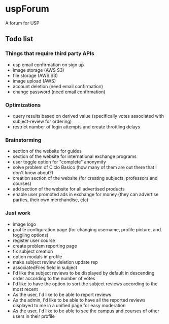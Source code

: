 # uspForum
A forum for USP

## Todo list

### Things that require third party APIs
- usp email confirmation on sign up
- image storage (AWS S3)
- file storage (AWS S3)
- image upload (AWS)
- account deletion (need email confirmation)
- change password (need email confirmation)

### Optimizations
- query results based on derived value (specifically votes associated with subject-review for ordering)
- restrict number of login attempts and create throttling delays

### Brainstorming
- section of the website for guides
- section of the website for international exchange programs
- user toggle option for "complete" anonymity
- solve problem of Ciclo Basico (how many of them are out there that I don't know about?)
- creation section of the website (for creating subjects, professors and courses)
- add section of the website for all advertised products
- enable user promoted ads in exchange for money (they can advertise parties, their own merchandise, etc)

### Just work
- image logo
- profile configuration page (for changing username, profile picture, and toggling options)
- register user course
- create problem reporting page
- fix subject creation
- option modals in profile
- make subject review deletion update rep
- associatedFiles field in subject
- I'd like the subject reviews to be displayed by default in descending order according to the number of votes
- I'd like to have the option to sort the subject reviews according to the most recent
- As the user, I'd like to be able to report reviews
- As the admin, I'd like to be able to have all the reported reviews displayed to me in a unified page for easy 
moderation
- As the user, I'd like to be able to see the campus and courses of other users in their profile